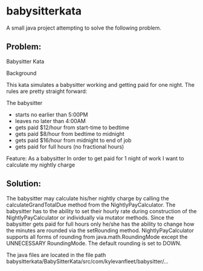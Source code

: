 # babysitterkata
A small java project attempting to solve the following problem.

Problem:
----------

Babysitter Kata

Background

This kata simulates a babysitter working and getting paid for one night.  The rules are pretty straight forward:

The babysitter 
- starts no earlier than 5:00PM
- leaves no later than 4:00AM
- gets paid $12/hour from start-time to bedtime
- gets paid $8/hour from bedtime to midnight
- gets paid $16/hour from midnight to end of job
- gets paid for full hours (no fractional hours)


Feature:
As a babysitter
In order to get paid for 1 night of work
I want to calculate my nightly charge


Solution:
---------
The babysitter may calculate his/her nightly charge by calling the calculateGrandTotalDue method from the 
NightlyPayCalculator. The babysitter has to the ability to set their hourly rate during construction of the
NightlyPayCalculator or individually via mutator methods. Since the babysitter gets paid for full hours only
he/she has the ability to change how the minutes are rounded via the setRounding method. NightlyPayCalculator
supports all forms of rounding from java.math.RoundingMode except the UNNECESSARY RoundingMode. The default 
rounding is set to DOWN.

The java files are located in the file path babysitterkata/BabySitterKata/src/com/kylevanfleet/babysitter/...

